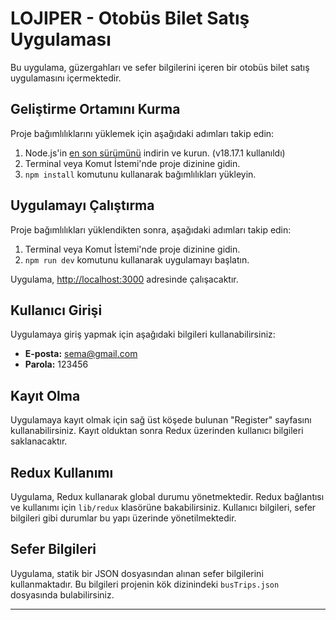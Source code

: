 # LOJIPER -  Otobüs Bilet Satış Uygulaması

Bu uygulama, güzergahları ve sefer bilgilerini içeren bir otobüs bilet satış uygulamasını içermektedir.

## Geliştirme Ortamını Kurma

Proje bağımlılıklarını yüklemek için aşağıdaki adımları takip edin:

1. Node.js'in [en son sürümünü](https://nodejs.org/) indirin ve kurun. (v18.17.1 kullanıldı)
2. Terminal veya Komut İstemi'nde proje dizinine gidin.
3. `npm install` komutunu kullanarak bağımlılıkları yükleyin.

## Uygulamayı Çalıştırma

Proje bağımlılıkları yüklendikten sonra, aşağıdaki adımları takip edin:

1. Terminal veya Komut İstemi'nde proje dizinine gidin.
2. `npm run dev` komutunu kullanarak uygulamayı başlatın.

Uygulama, [http://localhost:3000](http://localhost:3000) adresinde çalışacaktır.

## Kullanıcı Girişi

Uygulamaya giriş yapmak için aşağıdaki bilgileri kullanabilirsiniz:

- **E-posta:** sema@gmail.com
- **Parola:** 123456

## Kayıt Olma

Uygulamaya kayıt olmak için sağ üst köşede bulunan "Register" sayfasını kullanabilirsiniz. Kayıt olduktan sonra Redux üzerinden kullanıcı bilgileri saklanacaktır.

## Redux Kullanımı

Uygulama, Redux kullanarak global durumu yönetmektedir. Redux bağlantısı ve kullanımı için `lib/redux` klasörüne bakabilirsiniz. Kullanıcı bilgileri, sefer bilgileri gibi durumlar bu yapı üzerinde yönetilmektedir.

## Sefer Bilgileri

Uygulama, statik bir JSON dosyasından alınan sefer bilgilerini kullanmaktadır. Bu bilgileri projenin kök dizinindeki `busTrips.json` dosyasında bulabilirsiniz.

---

